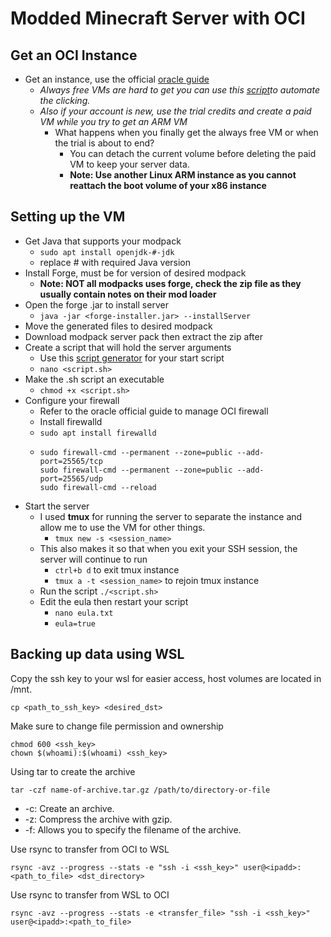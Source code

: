 # Modded Minecraft Server with OCI

## Get an OCI Instance
- Get an instance, use the official [oracle guide](https://blogs.oracle.com/developers/post/how-to-set-up-and-run-a-really-powerful-free-minecraft-server-in-the-cloud#create-a-virtual-machine-instance) 
	- *Always free VMs are hard to get you can use this [script](https://github.com/gardinbe/oracle-compute-instance-creation-script/tree/master)to automate the clicking.*
	- *Also if your account is new, use the trial credits and create a paid VM while you try to get an ARM VM*
		- What happens when you finally get the always free VM or when the trial is about to end?
			- You can detach the current volume before deleting the paid VM to keep your server data. 
			- **Note: Use another Linux ARM instance as you cannot reattach the boot volume of your x86 instance**
## Setting up the VM
- Get Java that supports your modpack
	- ```sudo apt install openjdk-#-jdk```
	- replace # with required Java version
- Install Forge, must be for version of desired modpack
	- **Note: NOT all modpacks uses forge, check the zip file as they usually contain notes on their mod loader**
- Open the forge .jar to install server
	- ```java -jar <forge-installer.jar> --installServer```
- Move the generated files to desired modpack
- Download modpack server pack then extract the zip after
- Create a script that will hold the server arguments
	- Use this [script generator](https://docs.papermc.io/misc/tools/start-script-gen) for your start script
	- `nano <script.sh>`
- Make the .sh script an executable
	- ```chmod +x <script.sh>```
- Configure your firewall
	- Refer to the oracle official guide to manage OCI firewall
	- Install firewalld
	- ```sudo apt install firewalld```
	-	```
		sudo firewall-cmd --permanent --zone=public --add-port=25565/tcp
		sudo firewall-cmd --permanent --zone=public --add-port=25565/udp
		sudo firewall-cmd --reload
		```
- Start the server
	- I used **tmux** for running the server to separate the instance and allow me to use the VM for other things.
		- `tmux new -s <session_name>`
	- This also makes it so that when you exit your SSH session, the server will continue to run 
		- `ctrl+b d` to exit tmux instance
		- `tmux a -t <session_name>` to rejoin tmux instance
	- Run the script ```./<script.sh>```
	- Edit the eula then restart your script
		- `nano eula.txt`
		- `eula=true`

## Backing up data using WSL

Copy the ssh key to your wsl for easier access, host volumes are located in /mnt.
```
cp <path_to_ssh_key> <desired_dst>
```

Make sure to change file permission and ownership
```
chmod 600 <ssh_key>
chown $(whoami):$(whoami) <ssh_key>
```

Using tar to create the archive
```
tar -czf name-of-archive.tar.gz /path/to/directory-or-file
```
- -c: Create an archive.
- -z: Compress the archive with gzip.
- -f: Allows you to specify the filename of the archive.

Use rsync to transfer from OCI to WSL
```
rsync -avz --progress --stats -e "ssh -i <ssh_key>" user@<ipadd>:<path_to_file> <dst_directory>
```

Use rsync to transfer from WSL to OCI
```
rsync -avz --progress --stats -e <transfer_file> "ssh -i <ssh_key>" user@<ipadd>:<path_to_file> 
```